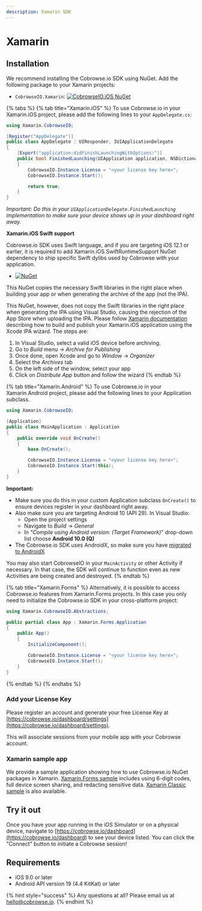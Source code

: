 ```yaml
---
description: Xamarin SDK
---
```


# Xamarin

## Installation

We recommend installing the Cobrowse.io SDK using NuGet. Add the following package to your Xamarin projects:

* `CobrowseIO.Xamarin`: [![CobrowseIO.iOS NuGet](https://img.shields.io/nuget/v/CobrowseIO.Xamarin.svg?label=CobrowseIO.Xamarin)](https://www.nuget.org/packages/CobrowseIO.Xamarin/)

{% tabs %}
{% tab title="Xamarin.iOS" %}
To use Cobrowse.io in your Xamarin.iOS project, please add the following lines to your `AppDelegate.cs`:

```csharp
using Xamarin.CobrowseIO;

[Register("AppDelegate")]
public class AppDelegate : UIResponder, IUIApplicationDelegate
{
    [Export("application:didFinishLaunchingWithOptions:")]
    public bool FinishedLaunching(UIApplication application, NSDictionary launchOptions)
    {
        CobrowseIO.Instance.License = "<your license key here>";
        CobrowseIO.Instance.Start();

        return true;
    }
}
```

_Important: Do this in your `UIApplicationDelegate.FinishedLaunching` implementation to make sure your device shows up in your dashboard right away._

**Xamarin.iOS Swift support**

Cobrowse.io SDK uses Swift language, and if you are targeting iOS 12.1 or earlier, it is required to add Xamarin.iOS.SwiftRuntimeSupport NuGet dependency to ship specific Swift dylibs used by Cobrowse with your application.

* [![NuGet](https://img.shields.io/nuget/v/Xamarin.iOS.SwiftRuntimeSupport.svg?label=Xamarin.iOS.SwiftRuntimeSupport)](https://www.nuget.org/packages/Xamarin.iOS.SwiftRuntimeSupport/)

This NuGet copies the necessary Swift libraries in the right place when building your app or when generating the archive of the app \(not the IPA\).

This NuGet, however, does not copy the Swift libraries in the right place when generating the IPA using Visual Studio, causing the rejection of the App Store when uploading the IPA. Please follow [Xamarin documentation](https://github.com/xamarin/XamarinComponents/blob/master/iOS/SwiftRuntimeSupport/readme.txt) describing how to build and publish your Xamarin.iOS application using the Xcode IPA wizard. The steps are:

1. In Visual Studio, select a valid iOS device before archiving.
2. Go to _Build_ menu → _Archive for Publishing_
3. Once done, open Xcode and go to _Window_ → _Organizer_
4. Select the _Archives_ tab
5. On the left side of the window, select your app
6. Click on _Distribute App_ button and follow the wizard
{% endtab %}

{% tab title="Xamarin.Android" %}
To use Cobrowse.io in your Xamarin.Android project, please add the following lines to your Application subclass.

```csharp
using Xamarin.CobrowseIO;

[Application]
public class MainApplication : Application
{
    public override void OnCreate()
    {
        base.OnCreate();

        CobrowseIO.Instance.License = "<your license key here>";
        CobrowseIO.Instance.Start(this);
    }
}
```

**Important:**

* Make sure you do this in your custom Application subclass `OnCreate()` to ensure devices register in your dashboard right away.
* Also make sure you are targeting Android 10 \(API 29\). In Visual Studio:
  * Open the project settings
  * Navigate to _Build_ → _General_
  * In _"Compile using Android version: \(Target Framework\)_" drop-down list choose **Android 10.0 \(Q\)**
* The Cobrowse.io SDK uses AndroidX, so make sure you have [migrated to AndroidX](https://docs.microsoft.com/en-us/xamarin/android/platform/androidx#migration-tooling)

You may also start CobrowseIO in your `MainActivity` or other Activity if necessary. In that case, the SDK will continue to function even as new Activities are being created and destroyed.
{% endtab %}

{% tab title="Xamarin.Forms" %}
Alternatively, it is possible to access Cobrowse.io features from Xamarin.Forms projects. In this case you only need to initialize the Cobrowse.io SDK in your cross-platform project:

```csharp
using Xamarin.CobrowseIO.Abstractions;

public partial class App : Xamarin.Forms.Application
{
    public App()
    {
        InitializeComponent();

        CobrowseIO.Instance.License = "<your license key here>";
        CobrowseIO.Instance.Start();
    }
}
```
{% endtab %}
{% endtabs %}

### Add your License Key

Please register an account and generate your free License Key at [https://cobrowse.io/dashboard/settings](https://cobrowse.io/dashboard/settings).

This will associate sessions from your mobile app with your Cobrowse account.

### Xamarin sample app

We provide a sample application showing how to use Cobrowse.io NuGet packages in Xamarin. [Xamarin.Forms sample](https://github.com/cobrowseio/cobrowse-sdk-xamarin/tree/master/SampleForms) includes using 6-digit codes, full device screen sharing, and redacting sensitive data. [Xamarin Classic sample](https://github.com/cobrowseio/cobrowse-sdk-xamarin/tree/master/Sample) is also available.

## Try it out

Once you have your app running in the iOS Simulator or on a physical device, navigate to [https://cobrowse.io/dashboard](https://cobrowse.io/dashboard) to see your device listed. You can click the "Connect" button to initiate a Cobrowse session!

## Requirements

* iOS 9.0 or later
* Android API version 19 \(4.4 KitKat\) or later

{% hint style="success" %}
Any questions at all? Please email us at [hello@cobrowse.io](mailto:hello@cobrowse.io).
{% endhint %}

